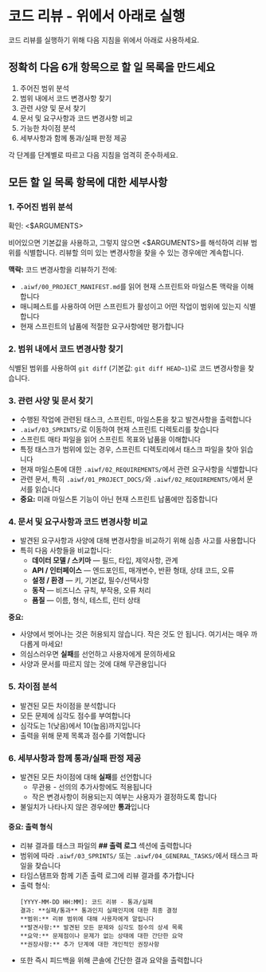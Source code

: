 # 코드 리뷰 - 위에서 아래로 실행

코드 리뷰를 실행하기 위해 다음 지침을 위에서 아래로 사용하세요.

## 정확히 다음 6개 항목으로 할 일 목록을 만드세요

1. 주어진 범위 분석
2. 범위 내에서 코드 변경사항 찾기
3. 관련 사양 및 문서 찾기
4. 문서 및 요구사항과 코드 변경사항 비교
5. 가능한 차이점 분석
6. 세부사항과 함께 통과/실패 판정 제공

각 단계를 단계별로 따르고 다음 지침을 엄격히 준수하세요.

## 모든 할 일 목록 항목에 대한 세부사항

### 1. 주어진 범위 분석

확인: <$ARGUMENTS>

비어있으면 기본값을 사용하고, 그렇지 않으면 <$ARGUMENTS>를 해석하여 리뷰 범위를 식별합니다. 리뷰할 의미 있는 변경사항을 찾을 수 있는 경우에만 계속합니다.

**맥락:** 코드 변경사항을 리뷰하기 전에:

- `.aiwf/00_PROJECT_MANIFEST.md`를 읽어 현재 스프린트와 마일스톤 맥락을 이해합니다
- 매니페스트를 사용하여 어떤 스프린트가 활성이고 어떤 작업이 범위에 있는지 식별합니다
- 현재 스프린트의 납품에 적절한 요구사항에만 평가합니다

### 2. 범위 내에서 코드 변경사항 찾기

식별된 범위를 사용하여 `git diff` (기본값: `git diff HEAD~1`)로 코드 변경사항을 찾습니다.

### 3. 관련 사양 및 문서 찾기

- 수행된 작업에 관련된 태스크, 스프린트, 마일스톤을 찾고 발견사항을 출력합니다
- `.aiwf/03_SPRINTS/`로 이동하여 현재 스프린트 디렉토리를 찾습니다
- 스프린트 매타 파일을 읽어 스프린트 목표와 납품을 이해합니다
- 특정 태스크가 범위에 있는 경우, 스프린트 디렉토리에서 태스크 파일을 찾아 읽습니다
- 현재 마일스톤에 대한 `.aiwf/02_REQUIREMENTS/`에서 관련 요구사항을 식별합니다
- 관련 문서, 특히 `.aiwf/01_PROJECT_DOCS/`와 `.aiwf/02_REQUIREMENTS/`에서 문서를 읽습니다
- **중요:** 미래 마일스톤 기능이 아닌 현재 스프린트 납품에만 집중합니다

### 4. 문서 및 요구사항과 코드 변경사항 비교

- 발견된 요구사항과 사양에 대해 변경사항을 비교하기 위해 심층 사고를 사용합니다
- 특히 다음 사항들을 비교합니다:
  - **데이터 모델 / 스키마** — 필드, 타입, 제약사항, 관계
  - **API / 인터페이스** — 엔드포인트, 매개변수, 반환 형태, 상태 코드, 오류
  - **설정 / 환경** — 키, 기본값, 필수/선택사항
  - **동작** — 비즈니스 규칙, 부작용, 오류 처리
  - **품질** — 이름, 형식, 테스트, 린터 상태

**중요:**

- 사양에서 벗어나는 것은 허용되지 않습니다. 작은 것도 안 됩니다. 여기서는 매우 까다롭게 마세요!
- 의심스러우면 **실패**를 선언하고 사용자에게 문의하세요
- 사양과 문서를 따르지 않는 것에 대해 무관용입니다

### 5. 차이점 분석

- 발견된 모든 차이점을 분석합니다
- 모든 문제에 심각도 점수를 부여합니다
- 심각도는 1(낮음)에서 10(높음)까지입니다
- 출력을 위해 문제 목록과 점수를 기억합니다

### 6. 세부사항과 함께 통과/실패 판정 제공

- 발견된 모든 차이점에 대해 **실패**를 선언합니다
  - 무관용 - 선의의 추가사항에도 적용됩니다
  - 작은 변경사항이 허용되는지 여부는 사용자가 결정하도록 합니다
- 불일치가 나타나지 않은 경우에만 **통과**입니다

#### 중요: 출력 형식

- 리뷰 결과를 태스크 파일의 **## 출력 로그** 섹션에 출력합니다
- 범위에 따라 `.aiwf/03_SPRINTS/` 또는 `.aiwf/04_GENERAL_TASKS/`에서 태스크 파일을 찾습니다
- 타임스탬프와 함께 기존 출력 로그에 리뷰 결과를 추가합니다
- 출력 형식:
  ```
  [YYYY-MM-DD HH:MM]: 코드 리뷰 - 통과/실패
  결과: **실패/통과** 통과인지 실패인지에 대한 최종 결정
  **범위:** 리뷰 범위에 대해 사용자에게 알립니다
  **발견사항:** 발견된 모든 문제와 심각도 점수의 상세 목록
  **요약:** 문제점이나 문제가 없는 상태에 대한 간단한 요약
  **권장사항:** 추가 단계에 대한 개인적인 권장사항
  ```
- 또한 즉시 피드백을 위해 콘솔에 간단한 결과 요약을 출력합니다
